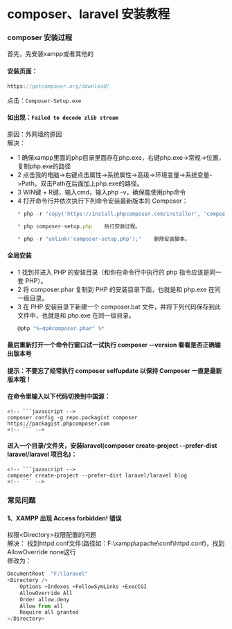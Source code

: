 # composer、laravel 安装教程

### composer 安装过程

首先，先安装xampp或者其他的
#### 安装页面：
```javascript
https://getcomposer.org/download/
```
点击：`Composer-Setup.exe`

#### 如出现：`Failed to decode zlib stream`
原因：外网墙的原因<br>
解决：
* 1 确保xampp里面的php目录里面存在php.exe，右键php.exe->常规->位置，复制php.exe的路径
* 2 点击我的电脑->右键点击属性->系统属性->高级->环境变量->系统变量->Path，双击Path在后面加上php.exe的路径。
* 3 WIN键 + R键，输入cmd，输入php -v，确保能使用php命令
* 4 打开命令行并依次执行下列命令安装最新版本的 Composer：
  ```javascript
  * php -r "copy('https://install.phpcomposer.com/installer', 'composer-setup.php');"   下载安装脚本 － composer-setup.php － 到当前目录。
  ```
  ```javascript
  * php composer-setup.php    执行安装过程。
  ```
  ```javascript
  * php -r "unlink('composer-setup.php');"    删除安装脚本。
  ```
#### 全局安装
* 1 找到并进入 PHP 的安装目录（和你在命令行中执行的 php 指令应该是同一套 PHP）。
* 2 将 composer.phar 复制到 PHP 的安装目录下面，也就是和 php.exe 在同一级目录。
* 3 在 PHP 安装目录下新建一个 composer.bat 文件，并将下列代码保存到此文件中，也就是和 php.exe 在同一级目录。
  ```javascript
  @php "%~dp0composer.phar" %*
  ```
#### 最后重新打开一个命令行窗口试一试执行 composer --version 看看是否正确输出版本号
#### 提示：不要忘了经常执行 composer selfupdate 以保持 Composer 一直是最新版本哦！
#### 在命令里输入以下代码切换到中国源：
	<!-- ```javascript -->
	composer config -g repo.packagist composer https://packagist.phpcomposer.com 
	<!-- ``` -->
#### 进入一个目录/文件夹，安装laravel(composer create-project --prefer-dist laravel/laravel 项目名)：
	<!-- ```javascript -->
	composer create-project --prefer-dist laravel/laravel blog
	<!-- ``` -->
	
### 常见问题
#### 1、XAMPP 出现 Access forbidden! 错误
权限\<Directory>权限配置的问题<br>
解决：
  找到httpd.conf文件(路径如：F:\xampp\apache\conf\httpd.conf)，找到AllowOverride none这行<br>
  修改为：
  ```javascript
  DocumentRoot  "F:\laravel"
  <Directory />
      Options +Indexes +FollowSymLinks +ExecCGI
      AllowOverride All
      Order allow,deny
      Allow from all
      Require all granted
  </Directory>
  ```